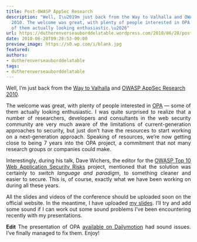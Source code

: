 ```yaml
---
title: Post-OWASP AppSec Research
description: "Well, I\u2019m just back from the Way to Valhalla and OWASP AppSec Research
  2010. The welcome was great, with plenty of people interested in OPA \u2014 some
  of them actually looking enthusiastic.\u2026"
url: https://dutherenverseauborddelatable.wordpress.com/2010/06/28/post-owasp-appsec-research/
date: 2010-06-28T09:28:53-00:00
preview_image: https://s0.wp.com/i/blank.jpg
featured:
authors:
- dutherenverseauborddelatable
tags:
- dutherenverseauborddelatable
---
```


<p>Well, I&rsquo;m just back from the <a href="http://maps.google.fr/maps?f=q&amp;source=s_q&amp;hl=fr&amp;geocode=&amp;q=valhallav%C3%A4gen,%20stockholm,%20sweden&amp;sll=59.341703,18.085642&amp;sspn=0.011554,0.038581&amp;ie=UTF8&amp;hq=&amp;hnear=Valhallav%C3%A4gen,%20Stockholm,%20Su%C3%A8de&amp;z=14&amp;layer=c&amp;cbll=59.342492,18.082905&amp;panoid=eR1USBvCpPGSpsXEMaH3cg&amp;cbp=12,0,,0,5">Way to Valhalla</a> and <a href="http://www.owasp.org/index.php/OWASP_AppSec_Research_2010_-_Stockholm,_Sweden">OWASP AppSec Research 2010</a>.</p>
<p style="text-align:justify;">The welcome was great, with plenty of people interested in <a href="http://www.mlstate.com">OPA</a> &mdash; some of them actually looking enthusiastic. I was quite surprised to realize that a number of researchers, developers and consultants in the web security community are very much aware of the limitations of current-generation approaches to security, but just don&rsquo;t have the resources to start working on a next-generation approach. Speaking of resources, we&rsquo;re now getting close to being 7 years into the OPA project, a commitment that not many research groups or companies could make.</p>
<p style="text-align:justify;">Interestingly, during his talk, Dave Wichers, the editor for the <a href="http://www.owasp.org/index.php/Category:OWASP_Top_Ten_Project">OWASP Top 10 Web Application Security Risks</a> project, mentioned that the solution was certainly to <em>switch language and paradigm</em>, to something cleaner and easier to secure. This is, of course, exactly what we have been working on during all these years.</p>
<p style="text-align:justify;">All the slides and videos of the conference should be uploaded soon on the official website. In the meantime, I have uploaded <a href="http://www.slideshare.net/IamYoric/opa-owasp-2010">my slides</a>. I&rsquo;ll try and add some sound if I can work out some sound problems I&rsquo;ve been encountering recently with my presentations.</p>
<p style="text-align:justify;"><strong>Edit</strong> The presentation of OPA <a href="http://www.dailymotion.com/opabymlstate">available on Dailymotion</a> had sound issues. I&rsquo;ve finally managed to fix them. Enjoy!</p>

